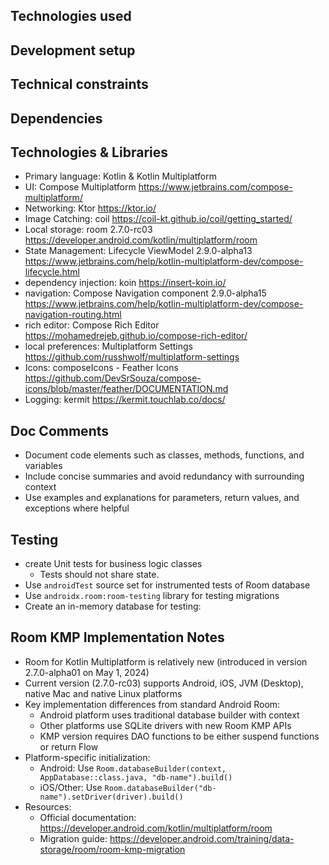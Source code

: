 ## Technologies used
## Development setup
## Technical constraints
## Dependencies

## Technologies & Libraries
- Primary language: Kotlin & Kotlin Multiplatform
- UI: Compose Multiplatform https://www.jetbrains.com/compose-multiplatform/
- Networking: Ktor https://ktor.io/
- Image Catching: coil https://coil-kt.github.io/coil/getting_started/
- Local storage: room 2.7.0-rc03 https://developer.android.com/kotlin/multiplatform/room
- State Management: Lifecycle ViewModel 2.9.0-alpha13 https://www.jetbrains.com/help/kotlin-multiplatform-dev/compose-lifecycle.html
- dependency injection: koin https://insert-koin.io/
- navigation: Compose Navigation component 2.9.0-alpha15 https://www.jetbrains.com/help/kotlin-multiplatform-dev/compose-navigation-routing.html
- rich editor: Compose Rich Editor https://mohamedrejeb.github.io/compose-rich-editor/
- local preferences: Multiplatform Settings https://github.com/russhwolf/multiplatform-settings
- Icons: composeIcons - Feather Icons https://github.com/DevSrSouza/compose-icons/blob/master/feather/DOCUMENTATION.md
- Logging: kermit https://kermit.touchlab.co/docs/

## Doc Comments
- Document code elements such as classes, methods, functions, and variables
- Include concise summaries and avoid redundancy with surrounding context
- Use examples and explanations for parameters, return values, and exceptions where helpful

## Testing
- create Unit tests for business logic classes
    - Tests should not share state.
- Use `androidTest` source set for instrumented tests of Room database
- Use `androidx.room:room-testing` library for testing migrations
- Create an in-memory database for testing:

## Room KMP Implementation Notes
- Room for Kotlin Multiplatform is relatively new (introduced in version 2.7.0-alpha01 on May 1, 2024)
- Current version (2.7.0-rc03) supports Android, iOS, JVM (Desktop), native Mac and native Linux platforms
- Key implementation differences from standard Android Room:
  - Android platform uses traditional database builder with context
  - Other platforms use SQLite drivers with new Room KMP APIs
  - KMP version requires DAO functions to be either suspend functions or return Flow
- Platform-specific initialization:
  - Android: Use `Room.databaseBuilder(context, AppDatabase::class.java, "db-name").build()`
  - iOS/Other: Use `Room.databaseBuilder("db-name").setDriver(driver).build()`
- Resources:
  - Official documentation: https://developer.android.com/kotlin/multiplatform/room
  - Migration guide: https://developer.android.com/training/data-storage/room/room-kmp-migration
